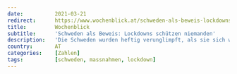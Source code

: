 ```yaml
---
date:          2021-03-21
redirect:      https://www.wochenblick.at/schweden-als-beweis-lockdowns-schuetzen-niemanden/
title:         Wochenblick
subtitle:      'Schweden als Beweis: Lockdowns schützen niemanden'
description:   'Die Schweden wurden heftig verunglimpft, als sie sich weigerten, der großen Masse jener Nationen zu folgen, die wie besessen auf den Lockdown hinsteuerten. Die Modellierer, welche den Lockdown als notwendigen Schritt erachteten, behaupteten, dass Schweden ca. 100.000 zusätzliche Todesfälle erleiden würde, also das Doppelte seiner normalen jährlichen Ziffer.'
country:       AT
categories:    [Zahlen]
tags:          [schweden, massnahmen, lockdown]
---
```

